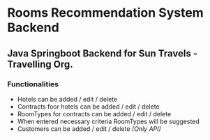 # Rooms Recommendation System Backend

## Java Springboot Backend for Sun Travels - Travelling Org.

### Functionalities

- Hotels can be added / edit / delete 
- Contracts foor hotels can be added / edit / delete
- RoomTypes for contracts can be added / edit / delete 
- When entered necessary criteria RoomTypes will be suggested
- Customers can be added / edit / delete _(Only API)_


